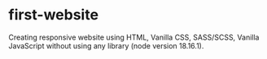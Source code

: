 # first-website
Creating responsive website using HTML, Vanilla CSS, SASS/SCSS, Vanilla JavaScript without using any library (node version 18.16.1).
